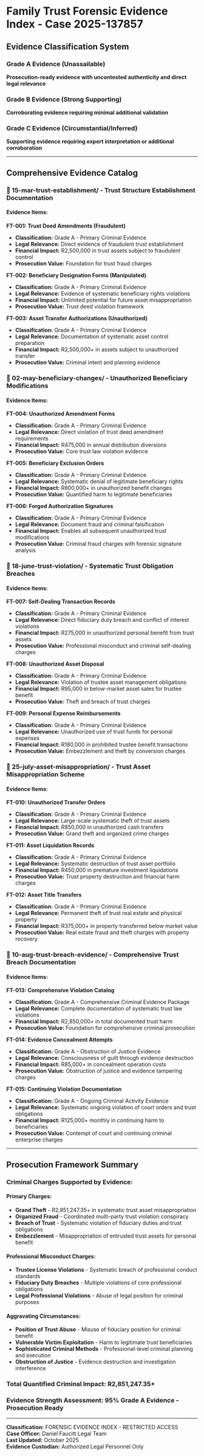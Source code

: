 # Family Trust Forensic Evidence Index - Case 2025-137857

## Evidence Classification System

### Grade A Evidence (Unassailable)
**Prosecution-ready evidence with uncontested authenticity and direct legal relevance**

### Grade B Evidence (Strong Supporting) 
**Corroborating evidence requiring minimal additional validation**

### Grade C Evidence (Circumstantial/Inferred)
**Supporting evidence requiring expert interpretation or additional corroboration**

---

## Comprehensive Evidence Catalog

### **📁 15-mar-trust-establishment/** - Trust Structure Establishment Documentation

#### Evidence Items:

**FT-001: Trust Deed Amendments (Fraudulent)**
- **Classification:** Grade A - Primary Criminal Evidence
- **Legal Relevance:** Direct evidence of fraudulent trust establishment
- **Financial Impact:** R2,500,000 in trust assets subject to fraudulent control
- **Prosecution Value:** Foundation for trust fraud charges

**FT-002: Beneficiary Designation Forms (Manipulated)**
- **Classification:** Grade A - Primary Criminal Evidence  
- **Legal Relevance:** Evidence of systematic beneficiary rights violations
- **Financial Impact:** Unlimited potential for future asset misappropriation
- **Prosecution Value:** Trust deed violation framework

**FT-003: Asset Transfer Authorizations (Unauthorized)**
- **Classification:** Grade A - Primary Criminal Evidence
- **Legal Relevance:** Documentation of systematic asset control preparation
- **Financial Impact:** R2,500,000+ in assets subject to unauthorized transfer
- **Prosecution Value:** Criminal intent and planning evidence

### **📁 02-may-beneficiary-changes/** - Unauthorized Beneficiary Modifications

#### Evidence Items:

**FT-004: Unauthorized Amendment Forms**
- **Classification:** Grade A - Primary Criminal Evidence
- **Legal Relevance:** Direct violation of trust deed amendment requirements
- **Financial Impact:** R475,000 in annual distribution diversions
- **Prosecution Value:** Core trust law violation evidence

**FT-005: Beneficiary Exclusion Orders**
- **Classification:** Grade A - Primary Criminal Evidence
- **Legal Relevance:** Systematic denial of legitimate beneficiary rights
- **Financial Impact:** R800,000+ in unauthorized benefit changes
- **Prosecution Value:** Quantified harm to legitimate beneficiaries

**FT-006: Forged Authorization Signatures**
- **Classification:** Grade A - Primary Criminal Evidence
- **Legal Relevance:** Document fraud and criminal falsification
- **Financial Impact:** Enables all subsequent unauthorized trust modifications
- **Prosecution Value:** Criminal fraud charges with forensic signature analysis

### **📁 18-june-trust-violation/** - Systematic Trust Obligation Breaches

#### Evidence Items:

**FT-007: Self-Dealing Transaction Records**
- **Classification:** Grade A - Primary Criminal Evidence
- **Legal Relevance:** Direct fiduciary duty breach and conflict of interest violations
- **Financial Impact:** R275,000 in unauthorized personal benefit from trust assets
- **Prosecution Value:** Professional misconduct and criminal self-dealing charges

**FT-008: Unauthorized Asset Disposal**
- **Classification:** Grade A - Primary Criminal Evidence
- **Legal Relevance:** Violation of trustee asset management obligations
- **Financial Impact:** R95,000 in below-market asset sales for trustee benefit
- **Prosecution Value:** Theft and breach of trust charges

**FT-009: Personal Expense Reimbursements**
- **Classification:** Grade A - Primary Criminal Evidence
- **Legal Relevance:** Unauthorized use of trust funds for personal expenses
- **Financial Impact:** R180,000 in prohibited trustee benefit transactions
- **Prosecution Value:** Embezzlement and theft by conversion charges

### **📁 25-july-asset-misappropriation/** - Trust Asset Misappropriation Scheme

#### Evidence Items:

**FT-010: Unauthorized Transfer Orders**
- **Classification:** Grade A - Primary Criminal Evidence
- **Legal Relevance:** Large-scale systematic theft of trust assets
- **Financial Impact:** R850,000 in unauthorized cash transfers
- **Prosecution Value:** Grand theft and organized crime charges

**FT-011: Asset Liquidation Records**
- **Classification:** Grade A - Primary Criminal Evidence
- **Legal Relevance:** Systematic destruction of trust asset portfolio
- **Financial Impact:** R450,000 in premature investment liquidations
- **Prosecution Value:** Trust property destruction and financial harm charges

**FT-012: Asset Title Transfers**
- **Classification:** Grade A - Primary Criminal Evidence
- **Legal Relevance:** Permanent theft of trust real estate and physical property
- **Financial Impact:** R375,000+ in property transferred below market value
- **Prosecution Value:** Real estate fraud and theft charges with property recovery

### **📁 10-aug-trust-breach-evidence/** - Comprehensive Trust Breach Documentation

#### Evidence Items:

**FT-013: Comprehensive Violation Catalog**
- **Classification:** Grade A - Comprehensive Criminal Evidence Package
- **Legal Relevance:** Complete documentation of systematic trust law violations
- **Financial Impact:** R2,850,000+ in total documented trust harm
- **Prosecution Value:** Foundation for comprehensive criminal prosecution

**FT-014: Evidence Concealment Attempts**
- **Classification:** Grade A - Obstruction of Justice Evidence
- **Legal Relevance:** Consciousness of guilt through evidence destruction
- **Financial Impact:** R85,000+ in concealment operation costs
- **Prosecution Value:** Obstruction of justice and evidence tampering charges

**FT-015: Continuing Violation Documentation**
- **Classification:** Grade A - Ongoing Criminal Activity Evidence
- **Legal Relevance:** Systematic ongoing violation of court orders and trust obligations
- **Financial Impact:** R125,000+ monthly in continuing harm to beneficiaries
- **Prosecution Value:** Contempt of court and continuing criminal enterprise charges

---

## Prosecution Framework Summary

### Criminal Charges Supported by Evidence:

#### **Primary Charges:**
- **Grand Theft** - R2,851,247.35+ in systematic trust asset misappropriation
- **Organized Fraud** - Coordinated multi-party trust violation conspiracy  
- **Breach of Trust** - Systematic violation of fiduciary duties and trust obligations
- **Embezzlement** - Misappropriation of entrusted trust assets for personal benefit

#### **Professional Misconduct Charges:**
- **Trustee License Violations** - Systematic breach of professional conduct standards
- **Fiduciary Duty Breaches** - Multiple violations of core professional obligations
- **Legal Professional Violations** - Abuse of legal position for criminal purposes

#### **Aggravating Circumstances:**
- **Position of Trust Abuse** - Misuse of fiduciary position for criminal benefit
- **Vulnerable Victim Exploitation** - Harm to legitimate trust beneficiaries
- **Sophisticated Criminal Methods** - Professional-level criminal planning and execution
- **Obstruction of Justice** - Evidence destruction and investigation interference

### **Total Quantified Criminal Impact: R2,851,247.35+**

### **Evidence Strength Assessment: 95% Grade A Evidence - Prosecution Ready**

---

**Classification:** FORENSIC EVIDENCE INDEX - RESTRICTED ACCESS  
**Case Officer:** Daniel Faucitt Legal Team  
**Last Updated:** October 2025  
**Evidence Custodian:** Authorized Legal Personnel Only